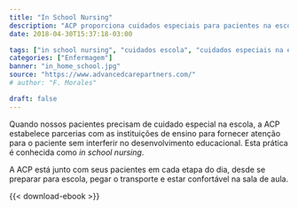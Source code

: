 ```yaml
---
title: "In School Nursing"
description: "ACP proporciona cuidados especiais para pacientes na escola."
date: 2018-04-30T15:37:18-03:00

tags: ["in school nursing", "cuidados escola", "cuidados especiais na escola", "pacientes na escola", "enfermeiros eua", "enfermeiros usa", "nurse", "foreign nurses", "home care"]
categories: ["Enfermagem"]
banner: "in_home_school.jpg"
source: "https://www.advancedcarepartners.com/"
# author: "F. Morales"

draft: false
---
```


Quando nossos pacientes precisam de cuidado especial na escola, a ACP estabelece parcerias com as instituições de ensino para fornecer atenção para o paciente sem interferir no desenvolvimento educacional. Esta prática é conhecida como _in school nursing_.

A ACP está junto com seus pacientes em cada etapa do dia, desde se preparar para escola, pegar o transporte e estar confortável na sala de aula.

{{< download-ebook >}}
